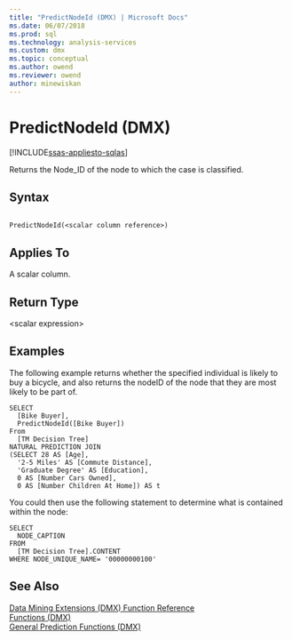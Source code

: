 ```yaml
---
title: "PredictNodeId (DMX) | Microsoft Docs"
ms.date: 06/07/2018
ms.prod: sql
ms.technology: analysis-services
ms.custom: dmx
ms.topic: conceptual
ms.author: owend
ms.reviewer: owend
author: minewiskan
---
```

# PredictNodeId (DMX)
[!INCLUDE[ssas-appliesto-sqlas](../includes/ssas-appliesto-sqlas.md)]

  Returns the Node_ID of the node to which the case is classified.  
  
## Syntax  
  
```  
  
PredictNodeId(<scalar column reference>)  
```  
  
## Applies To  
 A scalar column.  
  
## Return Type  
 \<scalar expression>  
  
## Examples  
 The following example returns whether the specified individual is likely to buy a bicycle, and also returns the nodeID of the node that they are most likely to be part of.  
  
```  
SELECT  
  [Bike Buyer],  
  PredictNodeId([Bike Buyer])  
From  
  [TM Decision Tree]  
NATURAL PREDICTION JOIN  
(SELECT 28 AS [Age],  
  '2-5 Miles' AS [Commute Distance],  
  'Graduate Degree' AS [Education],  
  0 AS [Number Cars Owned],  
  0 AS [Number Children At Home]) AS t  
```  
  
 You could then use the following statement to determine what is contained within the node:  
  
```  
SELECT   
  NODE_CAPTION   
FROM   
  [TM Decision Tree].CONTENT  
WHERE NODE_UNIQUE_NAME= '00000000100'   
```  
  
## See Also  
 [Data Mining Extensions &#40;DMX&#41; Function Reference](../dmx/data-mining-extensions-dmx-function-reference.md)   
 [Functions &#40;DMX&#41;](../dmx/functions-dmx.md)   
 [General Prediction Functions &#40;DMX&#41;](../dmx/general-prediction-functions-dmx.md)  
  
  
